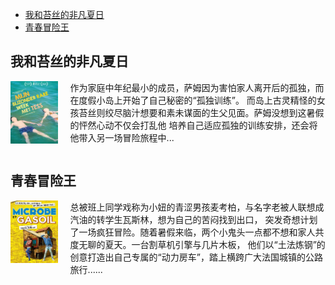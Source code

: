 <!-- TOC -->
  * [我和苔丝的非凡夏日](#)
  * [青春冒险王](#)
<!-- TOC -->

## 我和苔丝的非凡夏日

<div><img height="20%" src="image\我和苔丝的非凡夏日.png" width="15%" style="float:left;padding-right:20px;" />
    <p>作为家庭中年纪最小的成员，萨姆因为害怕家人离开后的孤独，而在度假小岛上开始了自己秘密的“孤独训练”。
    而岛上古灵精怪的女孩苔丝则绞尽脑汁想要和素未谋面的生父见面。萨姆没想到这暑假的怦然心动不仅会打乱他
    培养自己适应孤独的训练安排，还会将他带入另一场冒险旅程中...</p>
</div>
<div style="clear: both"></div>

## 青春冒险王

<div><img height="20%" src="image\青春冒险王.png" width="15%" style="float:left;padding-right:20px;" />
    <p>总被班上同学戏称为小妞的青涩男孩麦考柏，与名字老被人联想成汽油的转学生瓦斯林，想为自己的苦闷找到出口，
    突发奇想计划了一场疯狂冒险。随着暑假来临，两个小鬼头一点都不想和家人共度无聊的夏天。一台割草机引擎与几片木板，
    他们以“土法炼钢”的创意打造出自己专属的“动力房车”，踏上横跨广大法国城镇的公路旅行......</p>
</div>
<div style="clear: both"></div>


